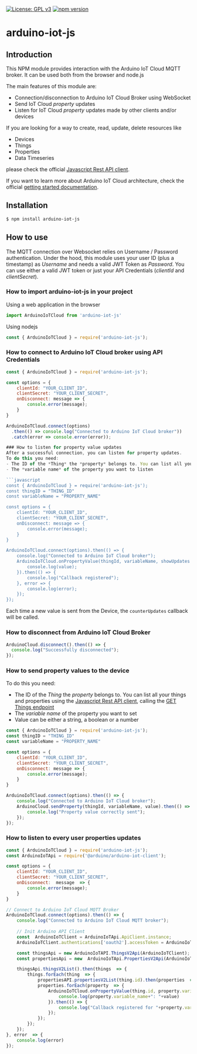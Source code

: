 
[![License: GPL v3](https://img.shields.io/badge/License-GPL%20v3-blue.svg)](https://www.gnu.org/licenses/gpl-3.0)
[![npm version](https://badge.fury.io/js/arduino-iot-js.svg)](https://badge.fury.io/js/arduino-iot-js)

# arduino-iot-js
## Introduction
This NPM module provides interaction with the Arduino IoT Cloud MQTT broker. It can be used both from the browser and node.js

The main features of this module are:
- Connection/disconnection to Arduino IoT Cloud Broker using WebSocket
- Send IoT Cloud *property* updates
- Listen for IoT Cloud *property*  updates made by other clients and/or devices

If you are looking for a way to create, read, update, delete resources like
- Devices 
- Things
- Properties
- Data Timeseries 

please check the official [Javascript Rest API client](https://www.npmjs.com/package/@arduino/arduino-iot-client).

If you want to learn more about Arduino IoT Cloud architecture, check the official [getting started documentation](https://www.arduino.cc/en/IoT/HomePage). 



## Installation

```bash
$ npm install arduino-iot-js
```

## How to use
The MQTT connection over Websocket relies on Username / Password authentication. Under the hood, this module uses your user ID (plus a timestamp) as *Username* and needs a valid JWT Token as *Password*. You can use either a valid JWT token or just your API Credentials (*clientId* and *clientSecret*).

### How to import arduino-iot-js in your project
Using a web application in the browser
```javascript
import ArduinoIoTCloud from 'arduino-iot-js'
```
Using nodejs
```javascript
const { ArduinoIoTCloud } = require('arduino-iot-js');
```

### How to connect to Arduino IoT Cloud broker using API Credentials
```javascript
const { ArduinoIoTCloud } = require('arduino-iot-js');

const options = {
    clientId: "YOUR_CLIENT_ID",
    clientSecret: "YOUR_CLIENT_SECRET",
    onDisconnect: message => {
        console.error(message);
    }
}

ArduinoIoTCloud.connect(options)
  .then(() => console.log("Connected to Arduino IoT Cloud broker"))
  .catch(error => console.error(error));

### How to listen for property value updates
After a successful connection, you can listen for property updates.
To do this you need:
- The ID of the *Thing* the *property* belongs to. You can list all your things and properties using the [Javascript Rest API client](https://www.npmjs.com/package/@arduino/arduino-iot-client), calling the [GET Things endpoint](https://www.arduino.cc/reference/en/iot/api/index.html#api-ThingsV2-thingsV2List)
- The *variable name* of the property you want to listen

```javascript
const { ArduinoIoTCloud } = require('arduino-iot-js');
const thingID = "THING_ID"
const variableName = "PROPERTY_NAME"

const options = {
    clientId: "YOUR_CLIENT_ID",
    clientSecret: "YOUR_CLIENT_SECRET",
    onDisconnect: message => {
        console.error(message);
    }
}

ArduinoIoTCloud.connect(options).then(() => {
    console.log("Connected to Arduino IoT Cloud broker");
    ArduinoIoTCloud.onPropertyValue(thingId, variableName, showUpdates = value => {
        console.log(value);
    }).then(() => {
        console.log("Callback registered");
    }, error => {
        console.log(error);
    });
});
```
Each time a new value is sent from the Device, the `counterUpdates` callback will be called.

### How to disconnect from Arduino IoT Cloud Broker
```javascript
ArduinoCloud.disconnect().then(() => {
  console.log("Successfully disconnected");
});
```
### How to send property values to the device
To do this you need:
- The ID of the *Thing* the *property* belongs to. You can list all your things and properties using the [Javascript Rest API client](https://www.npmjs.com/package/@arduino/arduino-iot-client),  calling the [GET Things endpoint](https://www.arduino.cc/reference/en/iot/api/index.html#api-ThingsV2-thingsV2List)
- The *variable name* of the property you want to set
- Value can be either a string, a boolean or a number
```javascript
const { ArduinoIoTCloud } = require('arduino-iot-js');
const thingID = "THING_ID"
const variableName = "PROPERTY_NAME"

const options = {
    clientId: "YOUR_CLIENT_ID",
    clientSecret: "YOUR_CLIENT_SECRET",
    onDisconnect: message => {
        console.error(message);
    }
}

ArduinoIoTCloud.connect(options).then(() => {
    console.log("Connected to Arduino IoT Cloud broker");
    ArduinoCloud.sendProperty(thingId, variableName, value).then(() => {
        console.log("Property value correctly sent");
    });    
});

```
### How to listen to every user properties updates
```javascript
const { ArduinoIoTCloud } = require('arduino-iot-js');
const ArduinoIoTApi = require('@arduino/arduino-iot-client');

const options = {
    clientId: "YOUR_CLIENT_ID",
    clientSecret: "YOUR_CLIENT_SECRET",
    onDisconnect:  message  => {
        console.error(message);
    }
}

// Connect to Arduino IoT Cloud MQTT Broker
ArduinoIoTCloud.connect(options).then(() => {
    console.log("Connected to Arduino IoT Cloud MQTT broker");
	
	// Init Arduino API Client
    const  ArduinoIoTClient = ArduinoIoTApi.ApiClient.instance;
    ArduinoIoTClient.authentications['oauth2'].accessToken = ArduinoIoTCloud.getToken();

    const thingsApi = new ArduinoIoTAPI.ThingsV2Api(ArduinoIoTClient);
    const propertiesApi = new  ArduinoIoTApi.PropertiesV2Api(ArduinoIoTClient);

    thingsApi.thingsV2List().then(things  => {
        things.forEach(thing  => {
            propertiesAPI.propertiesV2List(thing.id).then(properties  => {
            properties.forEach(property  => {
                ArduinoIoTCloud.onPropertyValue(thing.id, property.variable_name, update = value  => {
                    console.log(property.variable_name+": "+value)
                }).then(() => {
                    console.log("Callback registered for "+property.variable_name);
                });
            });
        });
    });
}, error  => {
    console.log(error)
});
```
